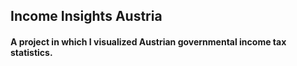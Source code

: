 ## Income Insights Austria

#### A project in which I visualized Austrian governmental income tax statistics.
